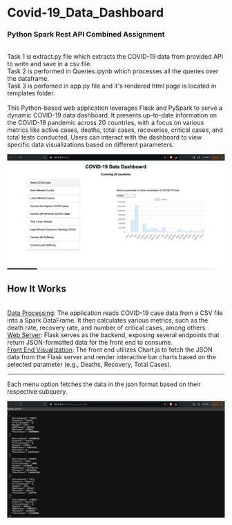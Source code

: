 # Covid-19_Data_Dashboard
<h3>Python Spark Rest API Combined Assignment</h3>
<br>
Task 1 is extract.py file which extracts the COVID-19 data from provided API to write and save in a csv file.
<br> 
Task 2 is performed in Queries.ipynb which processes all the queries over the dataframe.
<br>
Task 3 is perfomed in app.py file and it's rendered html page is located in templates folder.
<br>
<br>
This Python-based web application leverages Flask and PySpark to serve a dynamic COVID-19 data dashboard. It presents up-to-date information on the COVID-19 pandemic across 20 countries, with a focus on various metrics like active cases, deaths, total cases, recoveries, critical cases, and total tests conducted. Users can interact with the dashboard to view specific data visualizations based on different parameters.
<br>

![alt text](https://github.com/Sonam-25/Covid-19_Data_Dashboard/blob/main/Home_page.png)

<h2>How It Works</h2>
<br>
<ins>Data Processing</ins>: The application reads COVID-19 case data from a CSV file into a Spark DataFrame. It then calculates various metrics, such as the death rate, recovery rate, and number of critical cases, among others.
<br>
<ins>Web Server</ins>: Flask serves as the backend, exposing several endpoints that return JSON-formatted data for the front end to consume.
<br>
<ins>Front End Visualization</ins>: The front end utilizes Chart.js to fetch the JSON data from the Flask server and render interactive bar charts based on the selected parameter (e.g., Deaths, Recovery, Total Cases).
<hr>
Each menu option fetches the data in the json format based on their respective subquery.
<br>

![alt text](https://github.com/Sonam-25/Covid-19_Data_Dashboard/blob/main/subquery_fetching_json_data.png)
